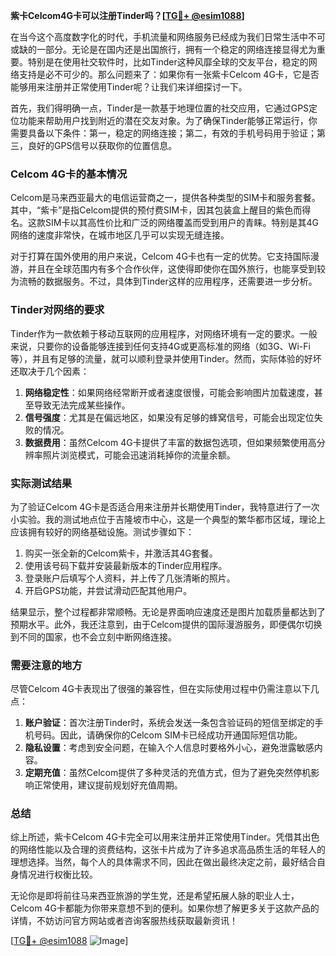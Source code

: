 **紫卡Celcom4G卡可以注册Tinder吗？[[TG💪+ @esim1088](https://t.me/s/esim1088)]**

在当今这个高度数字化的时代，手机流量和网络服务已经成为我们日常生活中不可或缺的一部分。无论是在国内还是出国旅行，拥有一个稳定的网络连接显得尤为重要。特别是在使用社交软件时，比如Tinder这种风靡全球的交友平台，稳定的网络支持是必不可少的。那么问题来了：如果你有一张紫卡Celcom 4G卡，它是否能够用来注册并正常使用Tinder呢？让我们来详细探讨一下。

首先，我们得明确一点，Tinder是一款基于地理位置的社交应用，它通过GPS定位功能来帮助用户找到附近的潜在交友对象。为了确保Tinder能够正常运行，你需要具备以下条件：第一，稳定的网络连接；第二，有效的手机号码用于验证；第三，良好的GPS信号以获取你的位置信息。

### Celcom 4G卡的基本情况

Celcom是马来西亚最大的电信运营商之一，提供各种类型的SIM卡和服务套餐。其中，“紫卡”是指Celcom提供的预付费SIM卡，因其包装盒上醒目的紫色而得名。这款SIM卡以其高性价比和广泛的网络覆盖而受到用户的青睐。特别是其4G网络的速度非常快，在城市地区几乎可以实现无缝连接。

对于打算在国外使用的用户来说，Celcom 4G卡也有一定的优势。它支持国际漫游，并且在全球范围内有多个合作伙伴，这使得即使你在国外旅行，也能享受到较为流畅的数据服务。不过，具体到Tinder这样的应用程序，还需要进一步分析。

### Tinder对网络的要求

Tinder作为一款依赖于移动互联网的应用程序，对网络环境有一定的要求。一般来说，只要你的设备能够连接到任何支持4G或更高标准的网络（如3G、Wi-Fi等），并且有足够的流量，就可以顺利登录并使用Tinder。然而，实际体验的好坏还取决于几个因素：

1. **网络稳定性**：如果网络经常断开或者速度很慢，可能会影响图片加载速度，甚至导致无法完成某些操作。
2. **信号强度**：尤其是在偏远地区，如果没有足够的蜂窝信号，可能会出现定位失败的情况。
3. **数据费用**：虽然Celcom 4G卡提供了丰富的数据包选项，但如果频繁使用高分辨率照片浏览模式，可能会迅速消耗掉你的流量余额。

### 实际测试结果

为了验证Celcom 4G卡是否适合用来注册并长期使用Tinder，我特意进行了一次小实验。我的测试地点位于吉隆坡市中心，这是一个典型的繁华都市区域，理论上应该拥有较好的网络基础设施。测试步骤如下：

1. 购买一张全新的Celcom紫卡，并激活其4G套餐。
2. 使用该号码下载并安装最新版本的Tinder应用程序。
3. 登录账户后填写个人资料，并上传了几张清晰的照片。
4. 开启GPS功能，并尝试滑动匹配其他用户。

结果显示，整个过程都非常顺畅。无论是界面响应速度还是图片加载质量都达到了预期水平。此外，我还注意到，由于Celcom提供的国际漫游服务，即便偶尔切换到不同的国家，也不会立刻中断网络连接。

### 需要注意的地方

尽管Celcom 4G卡表现出了很强的兼容性，但在实际使用过程中仍需注意以下几点：

1. **账户验证**：首次注册Tinder时，系统会发送一条包含验证码的短信至绑定的手机号码。因此，请确保你的Celcom SIM卡已经成功开通国际短信功能。
2. **隐私设置**：考虑到安全问题，在输入个人信息时要格外小心，避免泄露敏感内容。
3. **定期充值**：虽然Celcom提供了多种灵活的充值方式，但为了避免突然停机影响正常使用，建议提前规划好充值周期。

### 总结

综上所述，紫卡Celcom 4G卡完全可以用来注册并正常使用Tinder。凭借其出色的网络性能以及合理的资费结构，这张卡片成为了许多追求高品质生活的年轻人的理想选择。当然，每个人的具体需求不同，因此在做出最终决定之前，最好结合自身情况进行权衡比较。

无论你是即将前往马来西亚旅游的学生党，还是希望拓展人脉的职业人士，Celcom 4G卡都能为你带来意想不到的便利。如果你想了解更多关于这款产品的详情，不妨访问官方网站或者咨询客服热线获取最新资讯！

[[TG💪+ @esim1088](https://t.me/s/esim1088) ![Image](https://i.postimg.cc/4NQfJmqS/Snipaste-2025-05-13-00-14-12.png)]